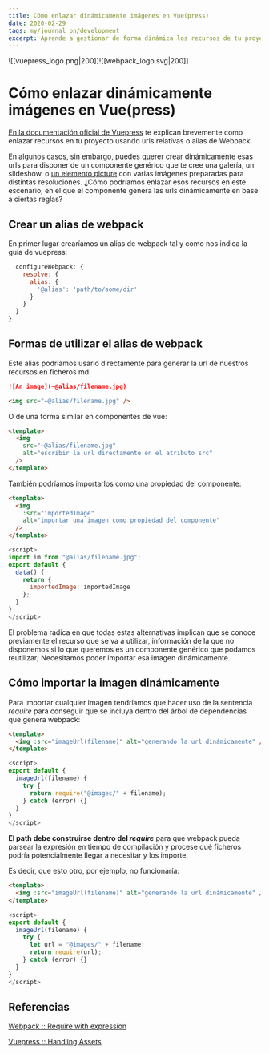 ```yaml
---
title: Cómo enlazar dinámicamente imágenes en Vue(press)
date: 2020-02-29
tags: my/journal on/development
excerpt: Aprende a gestionar de forma dinámica los recursos de tu proyecto vuepress usando webpack.
---
```



![[vuepress_logo.png|200]]![[webpack_logo.svg|200]]

# Cómo enlazar dinámicamente imágenes en Vue(press)

[En la documentación oficial de Vuepress](https://v1.vuepress.vuejs.org/guide/assets.html) te explican brevemente como enlazar recursos en tu proyecto usando urls relativas o alias de Webpack.

En algunos casos, sin embargo, puedes querer crear dinámicamente esas urls para disponer de un componente genérico que te cree una galería, un slideshow. o [un elemento picture](https://github.com/anabel/website/blob/master/docs/.vuepress/components/Photo.vue) con varias imágenes preparadas para distintas resoluciones. ¿Cómo podríamos enlazar esos recursos en este escenario, en el que el componente genera las urls dinámicamente en base a ciertas reglas?

<h2>Crear un alias de webpack</h2>

En primer lugar crearíamos un alias de webpack tal y como nos indica la guía de vuepress:

```js module.exports = {
  configureWebpack: {
    resolve: {
      alias: {
        '@alias': 'path/to/some/dir'
      }
    }
  }
}
```

## Formas de utilizar el alias de webpack

Este alias podríamos usarlo directamente para generar la url de nuestros recursos en ficheros md:

```md
![An image](~@alias/filename.jpg)
```

```html
<img src="~@alias/filename.jpg" />
```

O de una forma similar en componentes de vue:

```html
<template>
  <img
    src="~@alias/filename.jpg"
    alt="escribir la url directamente en el atributo src"
  />
</template>
```

También podríamos importarlos como una propiedad del componente:

```html
<template>
  <img
    :src="importedImage"
    alt="importar una imagen como propiedad del componente"
  />
</template>
```

```js
<script>
import im from "@alias/filename.jpg";
export default {
  data() {
    return {
      importedImage: importedImage
    };
  }
}
</script>
```

El problema radica en que todas estas alternativas implican que se conoce previamente el recurso que se va a utilizar, información de la que no disponemos si lo que queremos es un componente genérico que podamos reutilizar; Necesitamos poder importar esa imagen dinámicamente.

## Cómo importar la imagen dinámicamente

Para importar cualquier imagen tendríamos que hacer uso de la sentencia _require_ para conseguir que se incluya dentro del árbol de dependencias que genera webpack:

```html
<template>
  <img :src="imageUrl(filename)" alt="generando la url dinámicamente" />
</template>
```

```js
<script>
export default {
  imageUrl(filename) {
    try {
      return require("@images/" + filename);
    } catch (error) {}
  }
}
</script>
```

**El path debe construirse dentro del _require_** para que webpack pueda parsear la expresión en tiempo de compilación y procese qué ficheros podría potencialmente llegar a necesitar y los importe.

Es decir, que esto otro, por ejemplo, no funcionaría:

```html
<template>
  <img :src="imageUrl(filename)" alt="generando la url dinámicamente" />
</template>
```

```js
<script>
export default {
  imageUrl(filename) {
    try {
      let url = "@images/" + filename;
      return require(url);
    } catch (error) {}
  }
}
</script>
```

## Referencias

[Webpack :: Require with expression](https://webpack.js.org/guides/dependency-management/#require-with-expression)

[Vuepress :: Handling Assets](https://v1.vuepress.vuejs.org/guide/assets.html)
